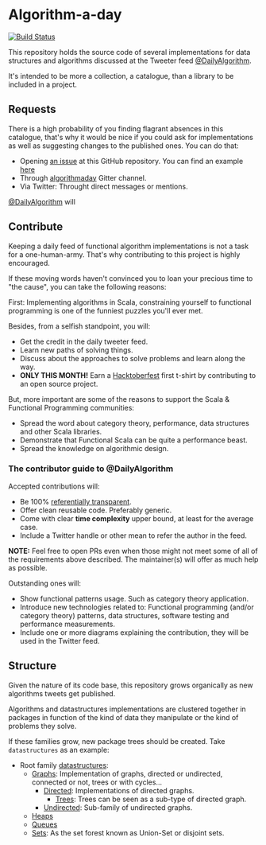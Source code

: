 # Algorithm-a-day
[![Build Status](https://travis-ci.org/pfcoperez/algorithmaday.svg?branch=master)](https://travis-ci.org/pfcoperez/algorithmaday)

This repository holds the source code of several implementations for data structures and algorithms discussed at the Tweeter feed [@DailyAlgorithm](https://twitter.com/DailyAlgorithm).

It's intended to be more a collection, a catalogue, than a library to be included in a project.

## Requests

There is a high probability of you finding flagrant absences in this catalogue,
that's why it would be nice if you could ask for implementations as well as
suggesting changes to the published ones. You can do that:

 - Opening [an issue](https://github.com/pfcoperez/algorithmaday/issues/new) at this GitHub repository. You can find an example [here](https://github.com/pfcoperez/algorithmaday/issues/7)
 - Through [algorithmaday](https://gitter.im/algorithmaday) Gitter channel.
 - Via Twitter: Throught direct messages or mentions.

[@DailyAlgorithm](https://twitter.com/DailyAlgorithm) will

## Contribute

Keeping a daily feed of functional algorithm implementations is not
a task for a one-human-army. That's why contributing to this project is highly encouraged.

If these moving words haven't convinced you to loan your precious time to
"the cause", you can take the following reasons:

First: Implementing algorithms in Scala, constraining yourself to functional
programming is one of the funniest puzzles you'll ever met.

Besides, from a selfish standpoint, you will:

* Get the credit in the daily tweeter feed.
* Learn new paths of solving things.
* Discuss about the approaches to solve problems and learn along the way.
* **ONLY THIS MONTH!** Earn a [Hacktoberfest](https://hacktoberfest.digitalocean.com/) first t-shirt by contributing to an open source project.

But, more important are some of the reasons to support the Scala & Functional Programming communities:

* Spread the word about category theory, performance, data structures and other Scala libraries.
* Demonstrate that Functional Scala can be quite a performance beast.
* Spread the knowledge on algorithmic design.

### The contributor guide to @DailyAlgorithm

Accepted contributions will:

 - Be 100% [referentially transparent](https://en.wikipedia.org/wiki/Referential_transparency).
 - Offer clean reusable code. Preferably generic.
 - Come with clear **time complexity** upper bound, at least for the average case.
 - Include a Twitter handle or other mean to refer the author in the feed.

**NOTE:** Feel free to open PRs even when those might not meet some of all of the requirements above described. The maintainer(s) will offer as much help as possible.

Outstanding ones will:

 - Show functional patterns usage. Such as category theory application.
 - Introduce new technologies related to: Functional programming (and/or category theory) patterns, data structures, software testing and performance measurements.
 - Include one or more diagrams explaining the contribution, they will be used in the Twitter feed.

## Structure

Given the nature of its code base, this repository grows organically as
new algorithms tweets get published.

Algorithms and datastructures implementations are clustered together in packages
in function of the kind of data they manipulate or the kind of problems they
solve.

If these families grow, new package trees should be created. Take
`datastructures` as an example:

* Root family [datastructures](https://github.com/pfcoperez/algorithmaday/tree/master/src/main/scala/org/pfcoperez/dailyalgorithm/datastructures):
  * [Graphs](https://github.com/pfcoperez/algorithmaday/tree/master/src/main/scala/org/pfcoperez/dailyalgorithm/datastructures/graphs): Implementation of graphs, directed or undirected, connected or not, trees or with cycles...
    * [Directed](https://github.com/pfcoperez/algorithmaday/tree/master/src/main/scala/org/pfcoperez/dailyalgorithm/datastructures/graphs/directed): Implementations of directed graphs.
      * [Trees](https://github.com/pfcoperez/algorithmaday/tree/master/src/main/scala/org/pfcoperez/dailyalgorithm/datastructures/graphs/directed/trees): Trees can be seen as a sub-type of directed graph.
    * [Undirected](https://github.com/pfcoperez/algorithmaday/tree/master/src/main/scala/org/pfcoperez/dailyalgorithm/datastructures/graphs/undirected): Sub-family of undirected graphs.
  * [Heaps](https://github.com/pfcoperez/algorithmaday/tree/master/src/main/scala/org/pfcoperez/dailyalgorithm/datastructures/heaps)
  * [Queues](https://github.com/pfcoperez/algorithmaday/blob/master/src/main/scala/org/pfcoperez/dailyalgorithm/datastructures/queues)
  * [Sets](https://github.com/pfcoperez/algorithmaday/tree/master/src/main/scala/org/pfcoperez/dailyalgorithm/datastructures/sets): As the set forest known as Union-Set or disjoint sets.
